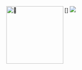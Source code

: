 [<img align="left" width="150" alt="🦑" src="https://count.getloli.com/get/@:kabuto-mk7?theme=gelbooru">]
[![](https://user-images.githubusercontent.com/22963968/114021347-e3c48b80-9870-11eb-8bc8-998bf39b4d0d.png)](#)
